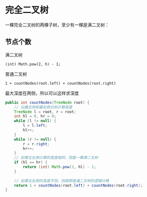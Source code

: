# 完全二叉树



一棵完全二叉树的两棵子树，至少有一棵是满二叉树：



## 节点个数

满二叉树

`(int) Math.pow(2, h) - 1;`



普通二叉树

`1 + countNodes(root.left) + countNodes(root.right)`



最大深度在两侧，所以可以这样求深度

```java
public int countNodes(TreeNode root) {
    // 沿最左侧和最右侧分别计算高度
    TreeNode l = root, r = root;
    int hl = 0, hr = 0;
    while (l != null) {
        l = l.left;
        hl++;
    }
    while (r != null) {
        r = r.right;
        hr++;
    }
    // 如果左右侧计算的高度相同，则是一棵满二叉树
    if (hl == hr) {
        return (int) Math.pow(2, hl) - 1;
    }
    
    // 如果左右侧的高度不同，则按照普通二叉树的逻辑计算
    return 1 + countNodes(root.left) + countNodes(root.right);
}
```

